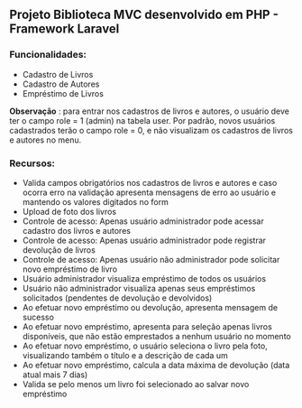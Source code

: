 ## Projeto Biblioteca MVC desenvolvido em PHP - Framework Laravel

### Funcionalidades:

- Cadastro de Livros
- Cadastro de Autores
- Empréstimo de Livros


**Observação** : para entrar nos cadastros de livros e autores, o usuário deve ter o campo role = 1 (admin) na tabela user. Por padrão, novos usuários cadastrados terão o campo role = 0, e não visualizam os cadastros de livros e autores no menu.


### Recursos:

- Valida campos obrigatórios nos cadastros de livros e autores e caso ocorra erro na validação apresenta mensagens de erro ao usuário e mantendo os valores digitados no form
- Upload de foto dos livros
- Controle de acesso: Apenas usuário administrador pode acessar cadastro dos livros e autores
- Controle de acesso: Apenas usuário administrador pode registrar devolução de livros
- Controle de acesso: Apenas usuário não administrador pode solicitar novo empréstimo de livro
- Usuário administrador visualiza empréstimo de todos os usuários
- Usuário não administrador visualiza apenas seus empréstimos solicitados (pendentes de devolução e devolvidos)
- Ao efetuar novo empréstimo ou devolução, apresenta mensagem de sucesso
- Ao efetuar novo empréstimo, apresenta para seleção apenas livros disponíveis, que não estão emprestados a nenhum usuário no momento
- Ao efetuar novo empréstimo, o usuário seleciona o livro pela foto, visualizando também o título e a descrição de cada um
- Ao efetuar novo empréstimo, calcula a data máxima de devolução (data atual mais 7 dias)
- Valida se pelo menos um livro foi selecionado ao salvar novo empréstimo
